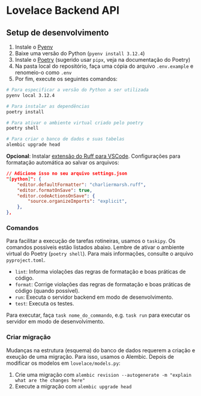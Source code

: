 # Lovelace Backend API

## Setup de desenvolvimento
1. Instale o [Pyenv](https://github.com/pyenv/pyenv?tab=readme-ov-file#installation)
2. Baixe uma versão do Python (`pyenv install 3.12.4`)
3. Instale o [Poetry](https://python-poetry.org/docs/#installation) (sugerido usar `pipx`, veja na documentação do Poetry)
4. Na pasta local do repositório, faça uma cópia do arquivo `.env.example` e renomeio-o como `.env`
5. Por fim, execute os seguintes comandos:

```bash
# Para especificar a versão do Python a ser utilizada
pyenv local 3.12.4

# Para instalar as dependências
poetry install

# Para ativar o ambiente virtual criado pelo poetry
poetry shell

# Para criar o banco de dados e suas tabelas
alembic upgrade head
```
**Opcional**: Instalar [extensão do Ruff para VSCode](https://marketplace.visualstudio.com/items?itemName=charliermarsh.ruff). Configurações para formatação automática ao salvar os arquivos:

```json
// Adicione isso no seu arquivo settings.json
"[python]": {
    "editor.defaultFormatter": "charliermarsh.ruff",
    "editor.formatOnSave": true,
    "editor.codeActionsOnSave": {
        "source.organizeImports": "explicit",
    },
},
```
### Comandos
Para facilitar a execução de tarefas rotineiras, usamos o `taskipy`. Os comandos possíveis estão listados abaixo. Lembre de ativar o ambiente virtual do Poetry (`poetry shell`). Para mais informações, consulte o arquivo `pyproject.toml`.

- `lint`: Informa violações das regras de formatação e boas práticas de código.
- `format`: Corrige violações das regras de formatação e boas práticas de código (quando possível).
- `run`: Executa o servidor backend em modo de desenvolvimento.
- `test`: Executa os testes.

Para executar, faça `task nome_do_commando`, e.g. `task run` para executar os servidor em modo de desenvolvimento.

### Criar migração
Mudanças na estrutura (esquema) do banco de dados requerem a criação e exeução de uma migração. Para isso, usamos o Alembic. Depois de modificar os modelos em `lovelace/models.py`:

1. Crie uma migração com `alembic revision --autogenerate -m "explain what are the changes here"`
2. Execute a migração com `alembic upgrade head`